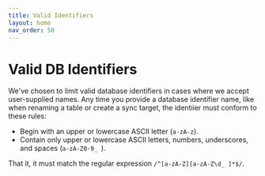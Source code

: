 ```yaml
---
title: Valid Identifiers
layout: home
nav_order: 50
---
```


# Valid DB Identifiers

We've chosen to limit valid database identifiers in cases where we accept user-supplied names.
Any time you provide a database identifier name, like when renaming a table
or create a sync target, the identiier must conform to these rules:

- Begin with an upper or lowercase ASCII letter (`a-zA-z`).
- Contain only upper or lowercase ASCII letters, numbers, underscores, and spaces (`a-zA-Z0-9_ `).

That it, it must match the regular expression `/^[a-zA-Z][a-zA-Z\d_ ]*$/`.
